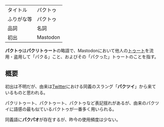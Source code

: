 <div>

|            |          |
|------------|----------|
| タイトル   | パクトゥ |
| ふりがな等 | パクトゥ |
| 品詞       | 名詞     |
| 初出       | Mastodon |

  
**パクトゥ**は**パクリトゥート**の略語で、Mastodonにおいて他人の[トゥート](/%E3%83%88%E3%82%A5%E3%83%BC%E3%83%88 "トゥート")を流用・盗用して「パクる」こと、およびその「パクった」トゥートのことを指す。

## 概要

初出は不明だが、由来は[Twitter](/Twitter "Twitter")における同義のスラング「**パクツイ**」から来ているものと思われる。

パクリトゥート、パクトゥート、パクトゥなど表記揺れがあるが、由来のパクツイに語感の最も似ているパクトゥが一番多く用いられる。

同義語に**パクパオ**が存在するが、昨今の使用頻度は少ない。

</div>
